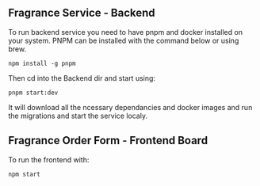 ## Fragrance Service - Backend

To run backend service you need to have pnpm and docker installed on your system. PNPM can be installed with the command below or using brew.

```
npm install -g pnpm
```

Then cd into the Backend dir and start using:

```
pnpm start:dev
```

It will download all the ncessary dependancies and docker images and run the migrations and start the service localy.

## Fragrance Order Form - Frontend Board

To run the frontend with:

```
npm start
```
